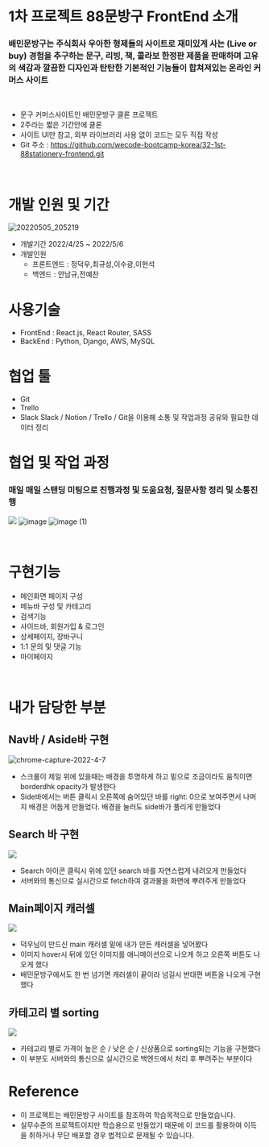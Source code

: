 # 1차 프로젝트 88문방구 FrontEnd 소개

### 배민문방구는 주식회사 우아한 형제들의 사이트로 재미있게 사는 (Live or buy) 경험을 추구하는 문구, 리빙, 책, 콜라보 한정판 제품을 판매하며 고유의 색감과 깔끔한 디자인과 탄탄한 기본적인 기능들이 합쳐져있는 온라인 커머스 사이트

</br>

- 문구 커머스사이트인 배민문방구 클론 프로젝트
- 2주라는 짧은 기간안에 클론
- 사이트 UI만 참고, 외부 라이브러리 사용 없이 코드는 모두 직접 작성
- Git 주소 : https://github.com/wecode-bootcamp-korea/32-1st-88stationery-frontend.git

</br>

# 개발 인원 및 기간

![20220505_205219](https://user-images.githubusercontent.com/66737450/167081567-29defd3c-70e4-4109-8667-ce7e6be0a62a.jpg)

- 개발기간 2022/4/25 ~ 2022/5/6
- 개발인원
  - 프론트엔드 : 정덕우,최규성,이수광,이현석
  - 백엔드 : 안남규,전예찬

# 사용기술

- FrontEnd : React.js, React Router, SASS
- BackEnd : Python, Django, AWS, MySQL

# 협업 툴

- Git
- Trello
- Slack
  Slack / Notion / Trello / Git을 이용해 소통 및 작업과정 공유와 필요한 데이터 정리

# 협업 및 작업 과정

### 매일 매일 스탠딩 미팅으로 진행과정 및 도움요청, 질문사항 정리 및 소통진행

![](https://blog.kakaocdn.net/dn/s58Pb/btrBluyXjoM/WM0JCSxAZrcxMYkNA7xTPK/img.gif)
![image](https://user-images.githubusercontent.com/66737450/167083143-9c2dbced-45aa-4f8a-b9bb-7f799a93bc69.png)
![image (1)](https://user-images.githubusercontent.com/66737450/167083152-b925216e-38a6-4383-b0fb-d7f432ca9587.png)

</br>

# 구현기능

- 메인화면 페이지 구성
- 메뉴바 구성 및 카테고리
- 검색기능
- 사이드바, 회원가입 & 로그인
- 상세페이지, 장바구니
- 1:1 문의 및 댓글 기능
- 마이페이지

<br />

# 내가 담당한 부분

## Nav바 / Aside바 구현

![chrome-capture-2022-4-7](https://user-images.githubusercontent.com/66737450/167240370-90732668-8a7c-4a1a-9da7-ac6d719a8b47.gif)

- 스크롤이 제일 위에 있을때는 배경을 투명하게 하고 밑으로 조금이라도 움직이면 borderdhk opacity가 발생한다
- Side바에서는 버튼 클릭시 오른쪽에 숨어있던 바를 right: 0으로 보여주면서 나머지 배경은 어둡게 만들었다. 배경을 눌러도 side바가 풀리게 만들었다

## Search 바 구현

![](https://blog.kakaocdn.net/dn/bOq0tb/btrAUk3bCqX/5TdOUJHxbBJ0yRQ7jRndA1/img.gif)

- Search 아이콘 클릭시 위에 있던 search 바를 자연스럽게 내려오게 만들었다
- 서버와의 통신으로 실시간으로 fetch하여 결과물을 화면에 뿌려주게 만들었다

## Main페이지 캐러셀

![](https://blog.kakaocdn.net/dn/emxWSv/btrARLuHBdC/BgpaEMkoeGXpV8AhiBiWRk/img.gif)

- 덕우님이 만드신 main 캐러셀 밑에 내가 만든 캐러셀을 넣어봤다
- 이미지 hover시 뒤에 있던 이미지를 애니메이션으로 나오게 하고 오른쪽 버튼도 나오게 했다
- 배민문방구에서도 한 번 넘기면 캐러셀이 끝이라 넘길시 반대편 버튼을 나오게 구현했다

## 카테고리 별 sorting

![](https://blog.kakaocdn.net/dn/bOEEWy/btrATRU5kZC/a7WE845EvXeN5za98yacH1/img.gif)

- 카테고리 별로 가격이 높은 순 / 낮은 순 / 신상품으로 sorting되는 기능을 구현했다
- 이 부분도 서버와의 통신으로 실시간으로 백엔드에서 처리 후 뿌려주는 부분이다

# Reference

- 이 프로젝트는 배민문방구 사이트를 참조하여 학습목적으로 만들었습니다.
- 실무수준의 프로젝트이지만 학습용으로 만들었기 때문에 이 코드를 활용하여 이득을 취하거나 무단 배포할 경우 법적으로 문제될 수 있습니다.
